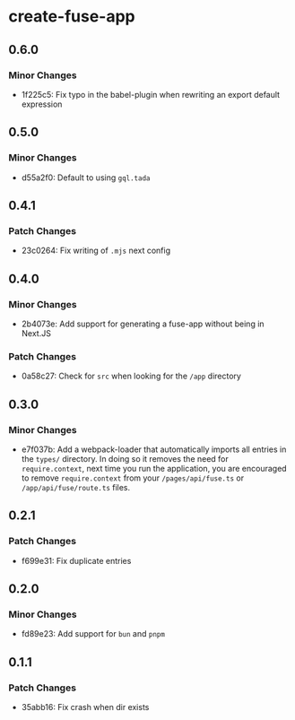 # create-fuse-app

## 0.6.0

### Minor Changes

- 1f225c5: Fix typo in the babel-plugin when rewriting an export default expression

## 0.5.0

### Minor Changes

- d55a2f0: Default to using `gql.tada`

## 0.4.1

### Patch Changes

- 23c0264: Fix writing of `.mjs` next config

## 0.4.0

### Minor Changes

- 2b4073e: Add support for generating a fuse-app without being in Next.JS

### Patch Changes

- 0a58c27: Check for `src` when looking for the `/app` directory

## 0.3.0

### Minor Changes

- e7f037b: Add a webpack-loader that automatically imports all entries in the `types/` directory.
  In doing so it removes the need for `require.context`, next time you run the application,
  you are encouraged to remove `require.context` from your `/pages/api/fuse.ts` or `/app/api/fuse/route.ts`
  files.

## 0.2.1

### Patch Changes

- f699e31: Fix duplicate entries

## 0.2.0

### Minor Changes

- fd89e23: Add support for `bun` and `pnpm`

## 0.1.1

### Patch Changes

- 35abb16: Fix crash when dir exists
